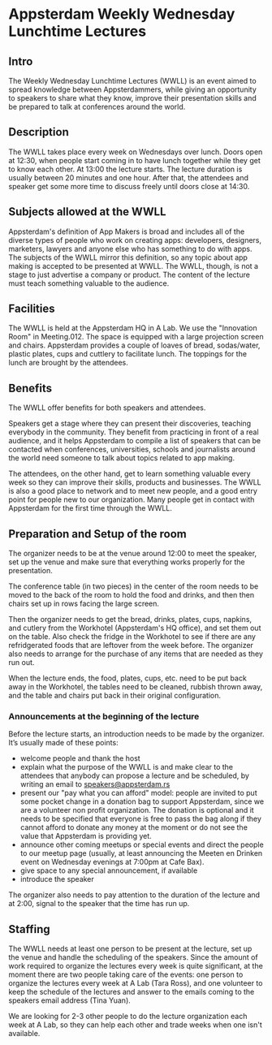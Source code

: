 # Appsterdam Weekly Wednesday Lunchtime Lectures

## Intro

The Weekly Wednesday Lunchtime Lectures (WWLL) is an event aimed to spread knowledge between Appsterdammers, while giving an opportunity to speakers to share what they know, improve their presentation skills and be prepared to talk at conferences around the world.

## Description

The WWLL takes place every week on Wednesdays over lunch. Doors open at 12:30, when people start coming in to have lunch together while they get to know each other. At 13:00 the lecture starts. The lecture duration is usually between 20 minutes and one hour. After that, the attendees and speaker get some more time to discuss freely until doors close at 14:30.

## Subjects allowed at the WWLL

Appsterdam's definition of App Makers is broad and includes all of the diverse types of people who work on creating apps: developers, designers, marketers, lawyers and anyone else who has something to do with apps. The subjects of the WWLL mirror this definition, so any topic about app making is accepted to be presented at WWLL. The WWLL, though, is not a stage to just advertise a company or product. The content of the lecture must teach something valuable to the audience.

## Facilities

The WWLL is held at the Appsterdam HQ in A Lab. We use the "Innovation Room" in Meeting.012. The space is equipped with a large projection screen and chairs. Appsterdam provides a couple of loaves of bread, sodas/water, plastic plates, cups and cuttlery to facilitate lunch. The toppings for the lunch are brought by the attendees.

## Benefits

The WWLL offer benefits for both speakers and attendees.

Speakers get a stage where they can present their discoveries, teaching everybody in the community. They benefit from practicing in front of a real audience, and it helps Appsterdam to compile a list of speakers that can be contacted when conferences, universities, schools and journalists around the world need someone to talk about topics related to app making.

The attendees, on the other hand, get to learn something valuable every week so they can improve their skills, products and businesses. The WWLL is also a good place to network and to meet new people, and a good entry point for people new to our organization. Many people get in contact with Appsterdam for the first time through the WWLL.

## Preparation and Setup of the room

The organizer needs to be at the venue around 12:00 to meet the speaker, set up the venue and make sure that everything works properly for the presentation. 

The conference table (in two pieces) in the center of the room needs to be moved to the back of the room to hold the food and drinks, and then then chairs set up in rows facing the large screen. 

Then the organizer needs to get the bread, drinks, plates, cups, napkins, and cutlery from the Workhotel (Appsterdam's HQ office), and set them out on the table. Also check the fridge in the Workhotel to see if there are any refridgerated foods that are leftover from the week before. The organizer also needs to arrange for the purchase of any items that are needed as they run out. 

When the lecture ends, the food, plates, cups, etc. need to be put back away in the Workhotel, the tables need to be cleaned, rubbish thrown away, and the table and chairs put back in their original configuration. 

### Announcements at the beginning of the lecture

Before the lecture starts, an introduction needs to be made by the organizer. It’s usually made of these points:

- welcome people and thank the host
- explain what the purpose of the WWLL is and make clear to the attendees that anybody can propose a lecture and be scheduled, by writing an email to speakers@appsterdam.rs
- present our "pay what you can afford" model: people are invited to put some pocket change in a donation bag to support Appsterdam, since we are a volunteer non profit organization. The donation is optional and it needs to be specified that everyone is free to pass the bag along if they cannot afford to donate any money at the moment or do not see the value that Appsterdam is providing yet.
- announce other coming meetups or special events and direct the people to our meetup page (usually, at least announcing the Meeten en Drinken event on Wednesday evenings at 7:00pm at Cafe Bax). 
- give space to any special announcement, if available
- introduce the speaker

The organizer also needs to pay attention to the duration of the lecture and at 2:00, signal to the speaker that the time has run up.


## Staffing

The WWLL needs at least one person to be present at the lecture, set up the venue and handle the scheduling of the speakers. Since the amount of work required to organize the lectures every week is quite significant, at the moment there are two people taking care of the events: one person to organize the lectures every week at A Lab (Tara Ross), and one volunteer to keep the schedule of the lectures and answer to the emails coming to the speakers email address (Tina Yuan).

We are looking for 2-3 other people to do the lecture organization each week at A Lab, so they can help each other and trade weeks when one isn't available.
